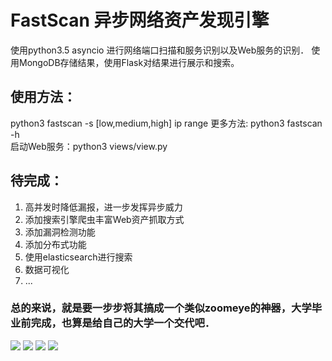 # FastScan 异步网络资产发现引擎
使用python3.5 asyncio 进行网络端口扫描和服务识别以及Web服务的识别．
使用MongoDB存储结果，使用Flask对结果进行展示和搜索。
## 使用方法：
python3 fastscan -s [low,medium,high] ip range 
更多方法: python3 fastscan -h  
启动Web服务：python3 views/view.py　

## 待完成：
1. 高并发时降低漏报，进一步发挥异步威力　
2. 添加搜索引擎爬虫丰富Web资产抓取方式
3. 添加漏洞检测功能 
4. 添加分布式功能
5. 使用elasticsearch进行搜索  
6. 数据可视化
7. ...

### 总的来说，就是要一步步将其搞成一个类似zoomeye的神器，大学毕业前完成，也算是给自己的大学一个交代吧． 

![](https://github.com/BeWhoYouWantToBe/fastscan/master/1.png)
![](https://github.com/BeWhoYouWantToBe/fastscan/master/2.png) 
![](https://github.com/BeWhoYouWantToBe/fastscan/master/3.png) 
![](https://github.com/BeWhoYouWantToBe/fastscan/master/4.png) 
